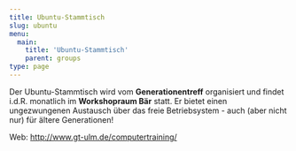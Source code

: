 ```yaml
---
title: Ubuntu-Stammtisch
slug: ubuntu
menu: 
  main:
    title: 'Ubuntu-Stammtisch'
    parent: groups
type: page
---
```



Der Ubuntu-Stammtisch wird vom **Generationentreff** organisiert und findet i.d.R. monatlich im **Workshopraum Bär** statt. Er bietet einen ungezwungenen Austausch über das freie Betriebsystem - auch (aber nicht nur) für ältere Generationen!

Web: <http://www.gt-ulm.de/computertraining/>